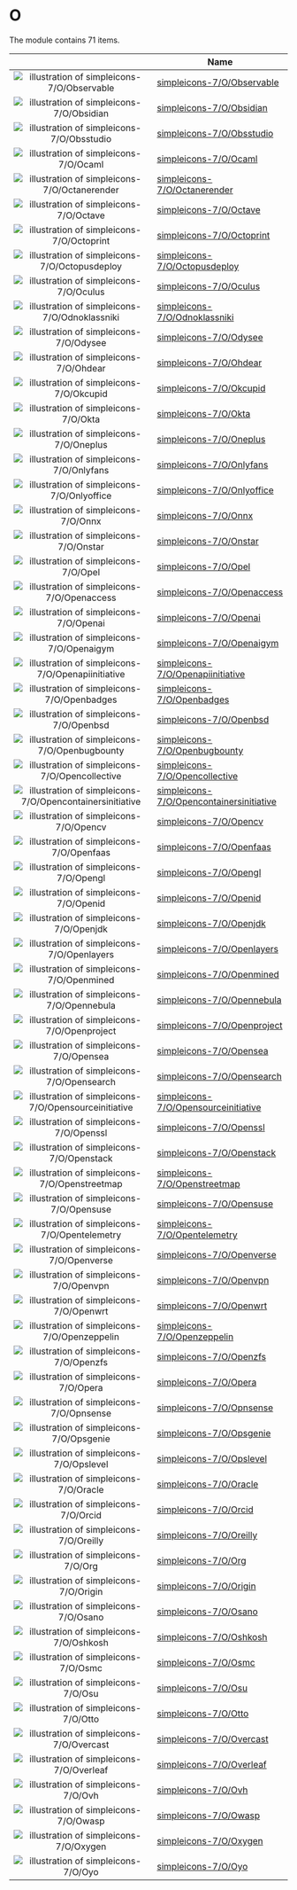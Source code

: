 # O

The module contains 71 items.



| |Name|
|:---:|---|
| ![illustration of simpleicons-7/O/Observable](../../simpleicons-7/O/Observable.png) | [simpleicons-7/O/Observable](../../simpleicons-7/O/Observable.md) |
| ![illustration of simpleicons-7/O/Obsidian](../../simpleicons-7/O/Obsidian.png) | [simpleicons-7/O/Obsidian](../../simpleicons-7/O/Obsidian.md) |
| ![illustration of simpleicons-7/O/Obsstudio](../../simpleicons-7/O/Obsstudio.png) | [simpleicons-7/O/Obsstudio](../../simpleicons-7/O/Obsstudio.md) |
| ![illustration of simpleicons-7/O/Ocaml](../../simpleicons-7/O/Ocaml.png) | [simpleicons-7/O/Ocaml](../../simpleicons-7/O/Ocaml.md) |
| ![illustration of simpleicons-7/O/Octanerender](../../simpleicons-7/O/Octanerender.png) | [simpleicons-7/O/Octanerender](../../simpleicons-7/O/Octanerender.md) |
| ![illustration of simpleicons-7/O/Octave](../../simpleicons-7/O/Octave.png) | [simpleicons-7/O/Octave](../../simpleicons-7/O/Octave.md) |
| ![illustration of simpleicons-7/O/Octoprint](../../simpleicons-7/O/Octoprint.png) | [simpleicons-7/O/Octoprint](../../simpleicons-7/O/Octoprint.md) |
| ![illustration of simpleicons-7/O/Octopusdeploy](../../simpleicons-7/O/Octopusdeploy.png) | [simpleicons-7/O/Octopusdeploy](../../simpleicons-7/O/Octopusdeploy.md) |
| ![illustration of simpleicons-7/O/Oculus](../../simpleicons-7/O/Oculus.png) | [simpleicons-7/O/Oculus](../../simpleicons-7/O/Oculus.md) |
| ![illustration of simpleicons-7/O/Odnoklassniki](../../simpleicons-7/O/Odnoklassniki.png) | [simpleicons-7/O/Odnoklassniki](../../simpleicons-7/O/Odnoklassniki.md) |
| ![illustration of simpleicons-7/O/Odysee](../../simpleicons-7/O/Odysee.png) | [simpleicons-7/O/Odysee](../../simpleicons-7/O/Odysee.md) |
| ![illustration of simpleicons-7/O/Ohdear](../../simpleicons-7/O/Ohdear.png) | [simpleicons-7/O/Ohdear](../../simpleicons-7/O/Ohdear.md) |
| ![illustration of simpleicons-7/O/Okcupid](../../simpleicons-7/O/Okcupid.png) | [simpleicons-7/O/Okcupid](../../simpleicons-7/O/Okcupid.md) |
| ![illustration of simpleicons-7/O/Okta](../../simpleicons-7/O/Okta.png) | [simpleicons-7/O/Okta](../../simpleicons-7/O/Okta.md) |
| ![illustration of simpleicons-7/O/Oneplus](../../simpleicons-7/O/Oneplus.png) | [simpleicons-7/O/Oneplus](../../simpleicons-7/O/Oneplus.md) |
| ![illustration of simpleicons-7/O/Onlyfans](../../simpleicons-7/O/Onlyfans.png) | [simpleicons-7/O/Onlyfans](../../simpleicons-7/O/Onlyfans.md) |
| ![illustration of simpleicons-7/O/Onlyoffice](../../simpleicons-7/O/Onlyoffice.png) | [simpleicons-7/O/Onlyoffice](../../simpleicons-7/O/Onlyoffice.md) |
| ![illustration of simpleicons-7/O/Onnx](../../simpleicons-7/O/Onnx.png) | [simpleicons-7/O/Onnx](../../simpleicons-7/O/Onnx.md) |
| ![illustration of simpleicons-7/O/Onstar](../../simpleicons-7/O/Onstar.png) | [simpleicons-7/O/Onstar](../../simpleicons-7/O/Onstar.md) |
| ![illustration of simpleicons-7/O/Opel](../../simpleicons-7/O/Opel.png) | [simpleicons-7/O/Opel](../../simpleicons-7/O/Opel.md) |
| ![illustration of simpleicons-7/O/Openaccess](../../simpleicons-7/O/Openaccess.png) | [simpleicons-7/O/Openaccess](../../simpleicons-7/O/Openaccess.md) |
| ![illustration of simpleicons-7/O/Openai](../../simpleicons-7/O/Openai.png) | [simpleicons-7/O/Openai](../../simpleicons-7/O/Openai.md) |
| ![illustration of simpleicons-7/O/Openaigym](../../simpleicons-7/O/Openaigym.png) | [simpleicons-7/O/Openaigym](../../simpleicons-7/O/Openaigym.md) |
| ![illustration of simpleicons-7/O/Openapiinitiative](../../simpleicons-7/O/Openapiinitiative.png) | [simpleicons-7/O/Openapiinitiative](../../simpleicons-7/O/Openapiinitiative.md) |
| ![illustration of simpleicons-7/O/Openbadges](../../simpleicons-7/O/Openbadges.png) | [simpleicons-7/O/Openbadges](../../simpleicons-7/O/Openbadges.md) |
| ![illustration of simpleicons-7/O/Openbsd](../../simpleicons-7/O/Openbsd.png) | [simpleicons-7/O/Openbsd](../../simpleicons-7/O/Openbsd.md) |
| ![illustration of simpleicons-7/O/Openbugbounty](../../simpleicons-7/O/Openbugbounty.png) | [simpleicons-7/O/Openbugbounty](../../simpleicons-7/O/Openbugbounty.md) |
| ![illustration of simpleicons-7/O/Opencollective](../../simpleicons-7/O/Opencollective.png) | [simpleicons-7/O/Opencollective](../../simpleicons-7/O/Opencollective.md) |
| ![illustration of simpleicons-7/O/Opencontainersinitiative](../../simpleicons-7/O/Opencontainersinitiative.png) | [simpleicons-7/O/Opencontainersinitiative](../../simpleicons-7/O/Opencontainersinitiative.md) |
| ![illustration of simpleicons-7/O/Opencv](../../simpleicons-7/O/Opencv.png) | [simpleicons-7/O/Opencv](../../simpleicons-7/O/Opencv.md) |
| ![illustration of simpleicons-7/O/Openfaas](../../simpleicons-7/O/Openfaas.png) | [simpleicons-7/O/Openfaas](../../simpleicons-7/O/Openfaas.md) |
| ![illustration of simpleicons-7/O/Opengl](../../simpleicons-7/O/Opengl.png) | [simpleicons-7/O/Opengl](../../simpleicons-7/O/Opengl.md) |
| ![illustration of simpleicons-7/O/Openid](../../simpleicons-7/O/Openid.png) | [simpleicons-7/O/Openid](../../simpleicons-7/O/Openid.md) |
| ![illustration of simpleicons-7/O/Openjdk](../../simpleicons-7/O/Openjdk.png) | [simpleicons-7/O/Openjdk](../../simpleicons-7/O/Openjdk.md) |
| ![illustration of simpleicons-7/O/Openlayers](../../simpleicons-7/O/Openlayers.png) | [simpleicons-7/O/Openlayers](../../simpleicons-7/O/Openlayers.md) |
| ![illustration of simpleicons-7/O/Openmined](../../simpleicons-7/O/Openmined.png) | [simpleicons-7/O/Openmined](../../simpleicons-7/O/Openmined.md) |
| ![illustration of simpleicons-7/O/Opennebula](../../simpleicons-7/O/Opennebula.png) | [simpleicons-7/O/Opennebula](../../simpleicons-7/O/Opennebula.md) |
| ![illustration of simpleicons-7/O/Openproject](../../simpleicons-7/O/Openproject.png) | [simpleicons-7/O/Openproject](../../simpleicons-7/O/Openproject.md) |
| ![illustration of simpleicons-7/O/Opensea](../../simpleicons-7/O/Opensea.png) | [simpleicons-7/O/Opensea](../../simpleicons-7/O/Opensea.md) |
| ![illustration of simpleicons-7/O/Opensearch](../../simpleicons-7/O/Opensearch.png) | [simpleicons-7/O/Opensearch](../../simpleicons-7/O/Opensearch.md) |
| ![illustration of simpleicons-7/O/Opensourceinitiative](../../simpleicons-7/O/Opensourceinitiative.png) | [simpleicons-7/O/Opensourceinitiative](../../simpleicons-7/O/Opensourceinitiative.md) |
| ![illustration of simpleicons-7/O/Openssl](../../simpleicons-7/O/Openssl.png) | [simpleicons-7/O/Openssl](../../simpleicons-7/O/Openssl.md) |
| ![illustration of simpleicons-7/O/Openstack](../../simpleicons-7/O/Openstack.png) | [simpleicons-7/O/Openstack](../../simpleicons-7/O/Openstack.md) |
| ![illustration of simpleicons-7/O/Openstreetmap](../../simpleicons-7/O/Openstreetmap.png) | [simpleicons-7/O/Openstreetmap](../../simpleicons-7/O/Openstreetmap.md) |
| ![illustration of simpleicons-7/O/Opensuse](../../simpleicons-7/O/Opensuse.png) | [simpleicons-7/O/Opensuse](../../simpleicons-7/O/Opensuse.md) |
| ![illustration of simpleicons-7/O/Opentelemetry](../../simpleicons-7/O/Opentelemetry.png) | [simpleicons-7/O/Opentelemetry](../../simpleicons-7/O/Opentelemetry.md) |
| ![illustration of simpleicons-7/O/Openverse](../../simpleicons-7/O/Openverse.png) | [simpleicons-7/O/Openverse](../../simpleicons-7/O/Openverse.md) |
| ![illustration of simpleicons-7/O/Openvpn](../../simpleicons-7/O/Openvpn.png) | [simpleicons-7/O/Openvpn](../../simpleicons-7/O/Openvpn.md) |
| ![illustration of simpleicons-7/O/Openwrt](../../simpleicons-7/O/Openwrt.png) | [simpleicons-7/O/Openwrt](../../simpleicons-7/O/Openwrt.md) |
| ![illustration of simpleicons-7/O/Openzeppelin](../../simpleicons-7/O/Openzeppelin.png) | [simpleicons-7/O/Openzeppelin](../../simpleicons-7/O/Openzeppelin.md) |
| ![illustration of simpleicons-7/O/Openzfs](../../simpleicons-7/O/Openzfs.png) | [simpleicons-7/O/Openzfs](../../simpleicons-7/O/Openzfs.md) |
| ![illustration of simpleicons-7/O/Opera](../../simpleicons-7/O/Opera.png) | [simpleicons-7/O/Opera](../../simpleicons-7/O/Opera.md) |
| ![illustration of simpleicons-7/O/Opnsense](../../simpleicons-7/O/Opnsense.png) | [simpleicons-7/O/Opnsense](../../simpleicons-7/O/Opnsense.md) |
| ![illustration of simpleicons-7/O/Opsgenie](../../simpleicons-7/O/Opsgenie.png) | [simpleicons-7/O/Opsgenie](../../simpleicons-7/O/Opsgenie.md) |
| ![illustration of simpleicons-7/O/Opslevel](../../simpleicons-7/O/Opslevel.png) | [simpleicons-7/O/Opslevel](../../simpleicons-7/O/Opslevel.md) |
| ![illustration of simpleicons-7/O/Oracle](../../simpleicons-7/O/Oracle.png) | [simpleicons-7/O/Oracle](../../simpleicons-7/O/Oracle.md) |
| ![illustration of simpleicons-7/O/Orcid](../../simpleicons-7/O/Orcid.png) | [simpleicons-7/O/Orcid](../../simpleicons-7/O/Orcid.md) |
| ![illustration of simpleicons-7/O/Oreilly](../../simpleicons-7/O/Oreilly.png) | [simpleicons-7/O/Oreilly](../../simpleicons-7/O/Oreilly.md) |
| ![illustration of simpleicons-7/O/Org](../../simpleicons-7/O/Org.png) | [simpleicons-7/O/Org](../../simpleicons-7/O/Org.md) |
| ![illustration of simpleicons-7/O/Origin](../../simpleicons-7/O/Origin.png) | [simpleicons-7/O/Origin](../../simpleicons-7/O/Origin.md) |
| ![illustration of simpleicons-7/O/Osano](../../simpleicons-7/O/Osano.png) | [simpleicons-7/O/Osano](../../simpleicons-7/O/Osano.md) |
| ![illustration of simpleicons-7/O/Oshkosh](../../simpleicons-7/O/Oshkosh.png) | [simpleicons-7/O/Oshkosh](../../simpleicons-7/O/Oshkosh.md) |
| ![illustration of simpleicons-7/O/Osmc](../../simpleicons-7/O/Osmc.png) | [simpleicons-7/O/Osmc](../../simpleicons-7/O/Osmc.md) |
| ![illustration of simpleicons-7/O/Osu](../../simpleicons-7/O/Osu.png) | [simpleicons-7/O/Osu](../../simpleicons-7/O/Osu.md) |
| ![illustration of simpleicons-7/O/Otto](../../simpleicons-7/O/Otto.png) | [simpleicons-7/O/Otto](../../simpleicons-7/O/Otto.md) |
| ![illustration of simpleicons-7/O/Overcast](../../simpleicons-7/O/Overcast.png) | [simpleicons-7/O/Overcast](../../simpleicons-7/O/Overcast.md) |
| ![illustration of simpleicons-7/O/Overleaf](../../simpleicons-7/O/Overleaf.png) | [simpleicons-7/O/Overleaf](../../simpleicons-7/O/Overleaf.md) |
| ![illustration of simpleicons-7/O/Ovh](../../simpleicons-7/O/Ovh.png) | [simpleicons-7/O/Ovh](../../simpleicons-7/O/Ovh.md) |
| ![illustration of simpleicons-7/O/Owasp](../../simpleicons-7/O/Owasp.png) | [simpleicons-7/O/Owasp](../../simpleicons-7/O/Owasp.md) |
| ![illustration of simpleicons-7/O/Oxygen](../../simpleicons-7/O/Oxygen.png) | [simpleicons-7/O/Oxygen](../../simpleicons-7/O/Oxygen.md) |
| ![illustration of simpleicons-7/O/Oyo](../../simpleicons-7/O/Oyo.png) | [simpleicons-7/O/Oyo](../../simpleicons-7/O/Oyo.md) |



